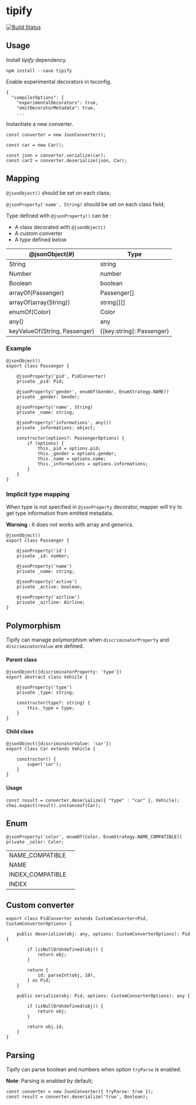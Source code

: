 # tipify
[![Build Status](https://travis-ci.com/henry781/tipify.svg?branch=master)](https://travis-ci.com/henry781/tipify)

## Usage

Install _tipify_ dependency.
```
npm install --save tipify
```

Enable experimental decorators in tsconfig.
```
{
  "compilerOptions": {
    "experimentalDecorators": true,
    "emitDecoratorMetadata": true,
    ...
```

Instantiate a new converter.
```
const converter = new JsonConverter();

const car = new Car();

const json = converter.serialize(car);
const car2 = converter.deserialize(json, Car);
```

## Mapping

`@jsonObject()` should be set on each class;

`@jsonProperty('name', String)` should be set on each class field;

Type defined with `@jsonProperty()` can be :
* A class decorated with `@jsonObject()`
* A custom converter
* A type defined below

| @jsonObject(#)                     | Type                     |
|------------------------------------|--------------------------|
| String                             | string                   |
| Number                             | number                   |
| Boolean                            | boolean                  |
| arrayOf(Passenger)                 | Passenger[]              |
| arrayOf(array(String))             | string[][]               |
| enumOf(Color)                      | Color                    |
| any()                              | any                      |
| keyValueOf(String, Passenger)      | {[key:string]: Passenger}|

### Example

```
@jsonObject()
export class Passenger {

    @jsonProperty('pid', PidConverter)
    private _pid: Pid;

    @jsonProperty('gender', enumOf(Gender, EnumStrategy.NAME))
    private _gender: Gender;

    @jsonProperty('name', String)
    private _name: string;

    @jsonProperty('informations', any())
    private _informations: object;

    constructor(options?: PassengerOptions) {
        if (options) {
            this._pid = options.pid;
            this._gender = options.gender;
            this._name = options.name;
            this._informations = options.informations;
        }
    }
}
```

### Implicit type mapping
When type is not specified in `@jsonProperty` decorator, mapper will try to get type information from emitted metadata.

**Warning** : It does not works with array and generics.

```
@jsonObject()
export class Passenger {

    @jsonProperty('id')
    private _id: number;

    @jsonProperty('name')
    private _name: string;

    @jsonProperty('active')
    private _active: boolean;
    
    @jsonProperty('airline')
    private _airline: Airline;
}
```

## Polymorphism

Tipify can manage polymorphism when `discriminatorProperty` and `discriminatorValue` are defined.

#### Parent class
```
@jsonObject({discriminatorProperty: 'type'})
export abstract class Vehicle {

    @jsonProperty('type')
    private _type: string;
    
    constructor(type?: string) {
        this._type = type;
    }
}
```
#### Child class
```
@jsonObject({discriminatorValue: 'car'})
export class Car extends Vehicle {

    constructor() {
        super('car');
    }
}
```
#### Usage
```
const result = converter.deserialize({ "type" : "car" }, Vehicle);
chai.expect(result).instanceof(Car);
```


## Enum

```
@jsonProperty('color', enumOf(Color, EnumStrategy.NAME_COMPATIBLE))
private _color: Color;
```

|                 |   |
|-----------------|---|
| NAME_COMPATIBLE |   |
| NAME            |   |
| INDEX_COMPATIBLE|   |
| INDEX           |   |

## Custom converter

```
export class PidConverter extends CustomConverter<Pid, CustomConverterOptions> {

    public deserialize(obj: any, options: CustomConverterOptions): Pid {

        if (isNullOrUndefined(obj)) {
            return obj;
        }

        return {
            id: parseInt(obj, 10),
        } as Pid;
    }

    public serialize(obj: Pid, options: CustomConverterOptions): any {

        if (isNullOrUndefined(obj)) {
            return obj;
        }

        return obj.id;
    }
}
```

## Parsing

Tipify can parse boolean and numbers when option `tryParse` is enabled.

**Note**: Parsing is enabled by default;

```
const converter = new JsonConverter({ tryParse: true });
const result = converter.deserialize('true', Boolean);
```
